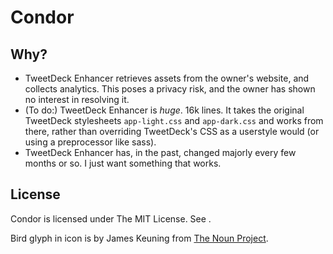 # Condor

## Why?
* TweetDeck Enhancer retrieves assets from the owner's website, and collects analytics. This poses a privacy risk, and the owner has shown no interest in resolving it.
* (To do:) TweetDeck Enhancer is *huge*. 16k lines. It takes the original TweetDeck stylesheets `app-light.css` and `app-dark.css` and works from there, rather than overriding TweetDeck's CSS as a userstyle would (or using a preprocessor like sass).
* TweetDeck Enhancer has, in the past, changed majorly every few months or so. I just want something that works.

## License
Condor is licensed under The MIT License. See <LICENSE>.

Bird glyph in icon is by James Keuning from [The Noun Project](http://thenounproject.com/term/bird/7132/).

